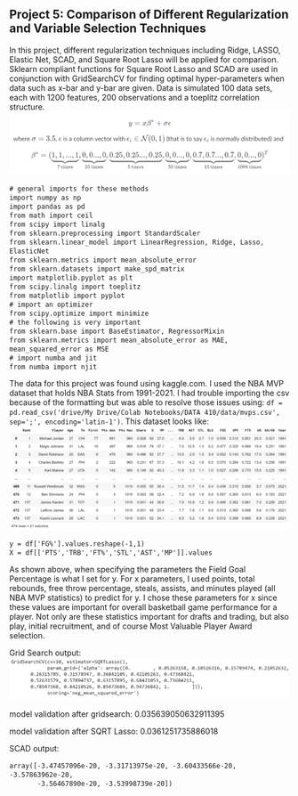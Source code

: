 ## Project 5: Comparison of Different Regularization and Variable Selection Techniques

In this project, different regularization techniques including Ridge, LASSO, Elastic Net, SCAD, and Square Root Lasso will be applied for comparison. Sklearn compliant functions for Square Root Lasso and SCAD are used in conjunction with GridSearchCV for finding optimal hyper-parameters when data such as x-bar and y-bar are given. Data is simulated 100 data sets, each with 1200 features, 200 observations and a toeplitz correlation structure.
![](simulation_struct.png)
```
# general imports for these methods
import numpy as np
import pandas as pd
from math import ceil
from scipy import linalg
from sklearn.preprocessing import StandardScaler
from sklearn.linear_model import LinearRegression, Ridge, Lasso, ElasticNet
from sklearn.metrics import mean_absolute_error
from sklearn.datasets import make_spd_matrix
import matplotlib.pyplot as plt
from scipy.linalg import toeplitz
from matplotlib import pyplot
# import an optimizer
from scipy.optimize import minimize
# the following is very important
from sklearn.base import BaseEstimator, RegressorMixin
from sklearn.metrics import mean_absolute_error as MAE, mean_squared_error as MSE
# import numba and jit
from numba import njit
```
The data for this project was found using kaggle.com. I used the NBA MVP dataset that holds NBA Stats from 1991-2021. I had trouble importing the csv because of the formatting but was able to resolve those issues using: ```df = pd.read_csv('drive/My Drive/Colab Notebooks/DATA 410/data/mvps.csv', sep=';', encoding='latin-1')```. This dataset looks like: ![](mvp_data.png)
```
y = df['FG%'].values.reshape(-1,1)
X = df[['PTS','TRB','FT%','STL','AST','MP']].values
``` 
As shown above, when specifying the parameters the Field Goal Percentage is what I set for y. For x parameters, I used points, total rebounds, free throw percentage, steals, assists, and minutes played (all NBA MVP statistics) to predict for y. I chose these parameters for x since these values are important for overall basketball game performance for a player. Not only are these statistics important for drafts and trading, but also play, initial recruitment, and of course Most Valuable Player Award selection. 

Grid Search output: 
![](gridsearch_fit_output.png)

model validation after gridsearch: 0.035639050632911395

model validation after SQRT Lasso: 0.0361251735886018

SCAD output:
```
array([-3.47457096e-20, -3.31713975e-20, -3.60433566e-20, -3.57863962e-20,
       -3.56467890e-20, -3.53998739e-20])
```





















